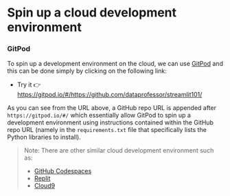 # Spin up a cloud development environment

### GitPod
To spin up a development environment on the cloud, we can use [GitPod](https://www.gitpod.io/) and this can be done simply by clicking on the following link:
- Try it 👉 https://gitpod.io/#/https://github.com/dataprofessor/streamlit101/

As you can see from the URL above, a GitHub repo URL is appended after `https://gitpod.io/#/` which essentially allow GitPod to spin up a development environment using instructions contained within the GitHub repo URL (namely in the `requirements.txt` file that specifically lists the Python libraries to install).

> Note: There are other similar cloud development environment such as:
> - [GitHub Codespaces](https://docs.github.com/en/codespaces/setting-up-your-project-for-codespaces/setting-up-your-python-project-for-codespaces)
> - [Replit](https://replit.com/)
> - [Cloud9](https://aws.amazon.com/cloud9/)
